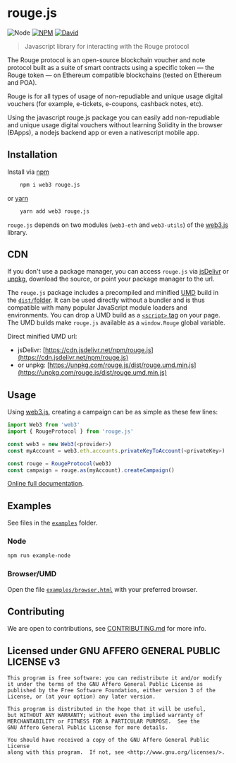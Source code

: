# rouge.js

![Node](https://img.shields.io/node/v/rouge.js.svg?style=flat-square)
[![NPM](https://img.shields.io/npm/v/rouge.js.svg?style=flat-square)](https://www.npmjs.com/package/rouge.js)
[![David](https://img.shields.io/david/TheRougeProject/rouge.js.svg?style=flat-square)](https://david-dm.org/TheRougeProject/rouge.js)

<!--
[![Travis](https://img.shields.io/travis/TheRougeProject/rouge.js/master.svg?style=flat-square)](https://travis-ci.org/TheRougeProject/rouge.js)

[![Coverage Status](https://img.shields.io/coveralls/TheRougeProject/rouge.js.svg?style=flat-square)](https://coveralls.io/github/TheRougeProject/rouge.js)
-->

> Javascript library for interacting with the Rouge protocol

The Rouge protocol is an open-source blockchain voucher and note
protocol built as a suite of smart contracts using a specific token —
the Rouge token — on Ethereum compatible blockchains (tested on
Ethereum and POA).

Rouge is for all types of usage of non-repudiable and unique usage
digital vouchers (for example, e-tickets, e-coupons, cashback notes,
etc).

Using the javascript rouge.js package you can easily add
non-repudiable and unique usage digital vouchers without learning
Solidity in the browser (ÐApps), a nodejs backend app or even a
nativescript mobile app.

## Installation

Install via [npm](https://www.npmjs.com/get-npm)

```bash
	npm i web3 rouge.js
```

or [yarn](https://github.com/yarnpkg/yarn)

```bash
	yarn add web3 rouge.js
```

`rouge.js` depends on two modules (`web3-eth` and `web3-utils`) of the
[web3.js](https://web3js.readthedocs.io/en/v1.2.4/) library.

## CDN

If you don't use a package manager, you can access `rouge.js` via
[jsDelivr](https://cdn.jsdelivr.net/npm/rouge.js/) or
[unpkg](https://unpkg.com/rouge.js/), download the source, or point
your package manager to the url.

The `rouge.js` package includes a precompiled and minified
[UMD](https://github.com/umdjs/umd) build in the
[`dist/`folder](dist/).  It can be used directly without a bundler and
is thus compatible with many popular JavaScript module loaders and
environments. You can drop a UMD build as a [`<script>`
tag](https://cdn.jsdelivr.net/npm/rouge.js) on your page. The UMD
builds make `rouge.js` available as a `window.Rouge` global variable.

Direct minified UMD url:
* jsDelivr: [https://cdn.jsdelivr.net/npm/rouge.js](https://cdn.jsdelivr.net/npm/rouge.js)
* or unpkg: [https://unpkg.com/rouge.js/dist/rouge.umd.min.js](https://unpkg.com/rouge.js/dist/rouge.umd.min.js)

## Usage

Using [web3.js](https://web3js.readthedocs.io/en/v1.2.4/), creating a
campaign can be as simple as these few lines:

```js
import Web3 from 'web3'
import { RougeProtocol } from 'rouge.js'

const web3 = new Web3(<provider>)
const myAccount = web3.eth.accounts.privateKeyToAccount(<privateKey>)

const rouge = RougeProtocol(web3)
const campaign = rouge.as(myAccount).createCampaign()
```

[Online full documentation](https://rouge.network/).

## Examples

See files in the [`examples`](examples/) folder.

### Node

```bash
npm run example-node

```

### Browser/UMD

Open the file [`examples/browser.html`](examples/browser.html) with your preferred browser.

<!--

### TODO Bundlers help

`rouge` is compiled as a collection of [CommonJS](http://webpack.github.io/docs/commonjs.html) modules & [ES2015 modules](http://www.2ality.com/2014/0
  -9/es6-modules-final.html) for bundlers that support the `jsnext:main` or `module` field in package.json (Rollup, Webpack 2)
-->

## Contributing

We are open to contributions, see [CONTRIBUTING.md](CONTRIBUTING.md) for more info.

## Licensed under GNU AFFERO GENERAL PUBLIC LICENSE v3

    This program is free software: you can redistribute it and/or modify
    it under the terms of the GNU Affero General Public License as
    published by the Free Software Foundation, either version 3 of the
    License, or (at your option) any later version.

    This program is distributed in the hope that it will be useful,
    but WITHOUT ANY WARRANTY; without even the implied warranty of
    MERCHANTABILITY or FITNESS FOR A PARTICULAR PURPOSE.  See the
    GNU Affero General Public License for more details.

    You should have received a copy of the GNU Affero General Public License
    along with this program.  If not, see <http://www.gnu.org/licenses/>.
